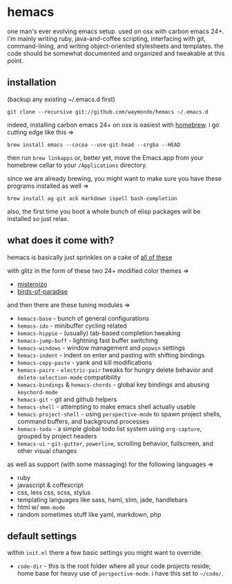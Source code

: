 # hemacs

one man's ever evolving emacs setup. used on osx with carbon emacs 24+. i'm mainly writing ruby, java-and-coffee scripting, interfacing with git, command-lining, and writing object-oriented stylesheets and templates. the code should be somewhat documented and organized and tweakable at this point.

## installation

(backup any existing ~/.emacs.d first)

`git clone --recursive git://github.com/waymondo/hemacs ~/.emacs.d`

indeed, installing carbon emacs 24+ on osx is easiest with [homebrew](http://mxcl.github.com/homebrew). i go cutting edge like this =>

`brew install emacs --cocoa --use-git-head --srgba --HEAD`

then run `brew linkapps` or, better yet, move the Emacs.app from your homebrew cellar to your `/Applications` directory.

since we are already brewing, you might want to make sure you have these programs installed as well =>

`brew install ag git ack markdown ispell bash-completion`

also, the first time you boot a whole bunch of elisp packages will be installed so just relax.

## what does it come with?

hemacs is basically just sprinkles on a cake of [all of these](https://github.com/waymondo/hemacs/blob/master/packages.el)

with glitz in the form of these two 24+ modified color themes =>

- [misteroizo](https://github.com/waymondo/hemacs/blob/master/misteroizo-theme.el)
- [birds-of-paradise](https://github.com/waymondo/hemacs/blob/master/birds-of-paradise-theme.el)

and then there are these tuning modules =>

* `hemacs-base` - bunch of general configurations
* `hemacs-ido` - minibuffer cycling related
* `hemacs-hippie` - (usually) tab-based completion tweaking
* `hemacs-jump-buff` - lightning fast buffer switching
* `hemacs-windows`  - window management and `popwin` settings
* `hemacs-indent` - indent on enter and pasting with shifting bindings
* `hemacs-copy-paste` - yank and kill modifications
* `hemacs-pairs` - `electric-pair` tweaks for hungry delete behavior and `delete-selection-mode` compatibility
* `hemacs-bindings` & `hemacs-chords` - global key bindings and abusing `keychord-mode`
* `hemacs-git` - git and github helpers
* `hemacs-shell` - attempting to make emacs shell actually usable
* `hemacs-project-shell` - using `perspective-mode` to spawn project shells, command buffers, and background processes
* `hemacs-todo` - a simple global todo list system using `org-capture`, grouped by project headers
* `hemacs-ui` - `git-gutter`, `powerline`, scrolling behavior, fullscreen, and other visual changes

as well as support (with some massaging) for the following languages =>

- ruby
- javascript & coffescript
- css, less css, scss, stylus
- templating languages like sass, haml, slim, jade, handlebars
- html w/ `mmm-mode`
- random sometimes stuff like yaml, markdown, php

## default settings

within `init.el` there a few basic settings you might want to override.

* `code-dir` - this is the root folder where all your code projects reside; home base for heavy use of `perspective-mode`. i have this set to `~/code/`.
